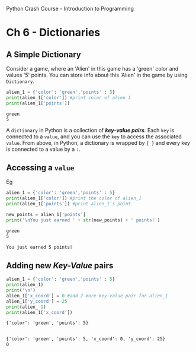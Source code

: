 Python Crash Course - Introduction to Programming
# Ch 6 - Dictionaries

## A Simple Dictionary
Consider a game, where an 'Alien' in this game has a 'green' color and values '5' points. You can store info about this 'Alien' in the game by using `Dictionary`.

```python
alien_1 = {'color': 'green','points' : 5}
print(alien_1['color']) #print color of alien_1
print(alien_1['points'])	
```
```Txt
green
5
```
A `dictionary` in Python is a collection of ***key-value pairs***. Each `key` is connected to a `value`, and you can use the `key` to access the associated `value`. 
From above, in Python, a dictionary is wrapped by `{ }` and every key is connected to a value by a `:`.

## Accessing a `value` 
Eg
```python
alien_1 = {'color': 'green','points' : 5}
print(alien_1['color']) #print the color of alien_1
print(alien_1['points']) #print alien_1's point

new_points = alien_1['points']
print('\nYou just earned ' + str(new_points) + ' points!')
```
```txt
green
5

You just earned 5 points!
```
## Adding new ***Key-Value*** pairs
```python
alien_1 = {'color': 'green','points' : 5}
print(alien_1)
print('\n')
alien_1['x_coord'] = 0 #add 2 more key-value pair for alien_1 
alien_1['y_coord'] = 25
print(alien_ 1)
print(alien_1['x_coord'])
```
```txt
{'color': 'green', 'points': 5}


{'color': 'green', 'points': 5, 'x_coord': 0, 'y_coord': 25}
0
```
